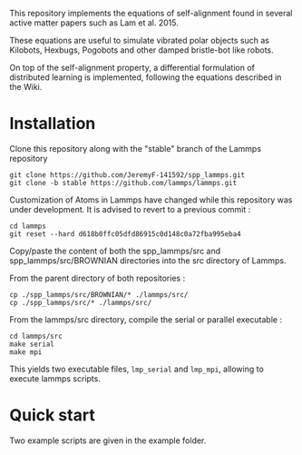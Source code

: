 This repository implements the equations of self-alignment found in several active matter papers such as Lam et al. 2015.

These equations are useful to simulate vibrated polar objects such as Kilobots, Hexbugs, Pogobots and other damped bristle-bot like robots.

On top of the self-alignment property, a differential formulation of distributed learning is implemented, following the equations described in the Wiki.

# Installation

Clone this repository along with the "stable" branch of the Lammps repository

```
git clone https://github.com/JeremyF-141592/spp_lammps.git
git clone -b stable https://github.com/lammps/lammps.git
```

Customization of Atoms in Lammps have changed while this repository was under development.
It is advised to revert to a previous commit :

```
cd lammps
git reset --hard d618b0ffc05dfd86915c0d148c0a72fba995eba4
```

Copy/paste the content of both the spp_lammps/src and spp_lammps/src/BROWNIAN directories into the src directory of Lammps.

From the parent directory of both repositories :

```
cp ./spp_lammps/src/BROWNIAN/* ./lammps/src/
cp ./spp_lammps/src/* ./lammps/src/
```

From the lammps/src directory, compile the serial or parallel executable :

```
cd lammps/src
make serial
make mpi
```

This yields two executable files, `lmp_serial` and `lmp_mpi`, allowing to execute lammps scripts.

# Quick start

Two example scripts are given in the example folder.


